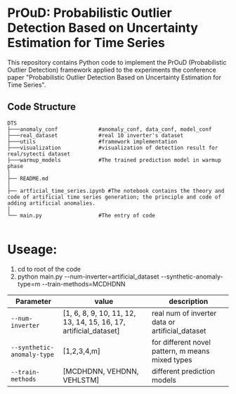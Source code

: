 # PrOuD: Probabilistic Outlier Detection Based on Uncertainty Estimation for Time Series
This repository contains Python code to implement the PrOuD (Probabilistic Outlier Detection) framework applied to the experiments the conference paper "Probabilistic Outlier Detection Based on Uncertainty Estimation for Time Series".

## Code Structure

```
DTS
├───anomaly_conf             #anomaly_conf, data_conf, model_conf
├───real_dataset             #real 10 inverter's dataset
├───utils                    #framework implementation
├───visualization            #visualization of detection result for real/sytecti dataset
├───warmup_models            #The trained prediction model in warmup phase
│   
├── README.md
│   
├── artficial_time_series.ipynb #The notebook contains the theory and code of artificial time series generation; the principle and code of adding artificial anomalies.
│          
└── main.py                  #The entry of code
    
```

# Useage:
1. cd to root of the code
2. python main.py --num-inverter=artificial_dataset --synthetic-anomaly-type=m --train-methods=MCDHDNN

| Parameter                | value  | description|
| ------------------------ | ------ | -----------|
| `--num-inverter`         | [1, 6, 8, 9, 10, 11, 12, 13, 14, 15, 16, 17, artificial_dataset] | real num of inverter data or artificial_dataset |
| `--synthetic-anomaly-type` | [1,2,3,4,m] |  for different novel pattern, m means mixed types|
| `--train-methods`          | [MCDHDNN, VEHDNN, VEHLSTM] | different prediction models|




